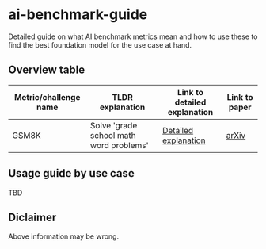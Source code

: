 # ai-benchmark-guide
Detailed guide on what AI benchmark metrics mean and how to use these to find the best foundation model for the use case at hand.



## Overview table

| Metric/challenge name | TLDR explanation | Link to detailed explanation | Link to paper |
|-----|-----|-----|-----|
|GSM8K|Solve 'grade school math word problems'|[Detailed explanation](detailed_explanations/GSM8K.md)|[arXiv](https://arxiv.org/abs/2110.14168)|

## Usage guide by use case

TBD

## Diclaimer

Above information may be wrong.
